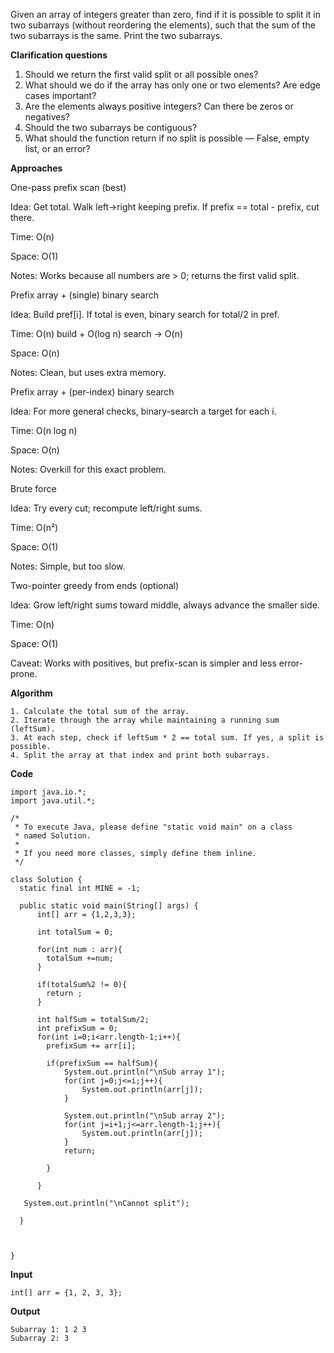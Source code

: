 Given an array of integers greater than zero, find if it is possible to split it in two subarrays (without reordering the elements), such that the sum of the two subarrays is the same. Print the two subarrays.

**Clarification questions**

1. Should we return the first valid split or all possible ones?
2. What should we do if the array has only one or two elements? Are edge cases important?
3. Are the elements always positive integers? Can there be zeros or negatives?
4. Should the two subarrays be contiguous?
5. What should the function return if no split is possible — False, empty list, or an error?


**Approaches**

One-pass prefix scan (best)

Idea: Get total. Walk left→right keeping prefix. If prefix == total - prefix, cut there.

Time: O(n)

Space: O(1)

Notes: Works because all numbers are > 0; returns the first valid split.

Prefix array + (single) binary search

Idea: Build pref[i]. If total is even, binary search for total/2 in pref.

Time: O(n) build + O(log n) search → O(n)

Space: O(n)

Notes: Clean, but uses extra memory.

Prefix array + (per-index) binary search

Idea: For more general checks, binary-search a target for each i.

Time: O(n log n)

Space: O(n)

Notes: Overkill for this exact problem.

Brute force

Idea: Try every cut; recompute left/right sums.

Time: O(n²)

Space: O(1)

Notes: Simple, but too slow.

Two-pointer greedy from ends (optional)

Idea: Grow left/right sums toward middle, always advance the smaller side.

Time: O(n)

Space: O(1)

Caveat: Works with positives, but prefix-scan is simpler and less error-prone.

**Algorithm**

```
1. Calculate the total sum of the array.
2. Iterate through the array while maintaining a running sum (leftSum).
3. At each step, check if leftSum * 2 == total sum. If yes, a split is possible.
4. Split the array at that index and print both subarrays.
```

**Code**

```
import java.io.*;
import java.util.*;

/*
 * To execute Java, please define "static void main" on a class
 * named Solution.
 *
 * If you need more classes, simply define them inline.
 */

class Solution {
  static final int MINE = -1;

  public static void main(String[] args) {
      int[] arr = {1,2,3,3};

      int totalSum = 0;

      for(int num : arr){
        totalSum +=num;
      }  

      if(totalSum%2 != 0){
        return ;
      }

      int halfSum = totalSum/2;
      int prefixSum = 0;
      for(int i=0;i<arr.length-1;i++){
        prefixSum += arr[i];

        if(prefixSum == halfSum){
            System.out.println("\nSub array 1");
            for(int j=0;j<=i;j++){
                System.out.println(arr[j]);
            }

            System.out.println("\nSub array 2");
            for(int j=i+1;j<=arr.length-1;j++){
                System.out.println(arr[j]);
            }
            return;

        }

      }

   System.out.println("\nCannot split");

  }

  

}

```

**Input**

```
int[] arr = {1, 2, 3, 3};

```

**Output**

```
Subarray 1: 1 2 3 
Subarray 2: 3 

```
